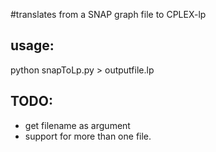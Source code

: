 #translates from a SNAP graph file to CPLEX-lp

## usage:
python snapToLp.py > outputfile.lp

## TODO:

* get filename as argument
* support for more than one file.
